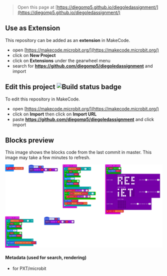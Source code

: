 
> Open this page at [https://diegomp5.github.io/diegoledassignment/](https://diegomp5.github.io/diegoledassignment/)

## Use as Extension

This repository can be added as an **extension** in MakeCode.

* open [https://makecode.microbit.org/](https://makecode.microbit.org/)
* click on **New Project**
* click on **Extensions** under the gearwheel menu
* search for **https://github.com/diegomp5/diegoledassignment** and import

## Edit this project ![Build status badge](https://github.com/diegomp5/diegoledassignment/workflows/MakeCode/badge.svg)

To edit this repository in MakeCode.

* open [https://makecode.microbit.org/](https://makecode.microbit.org/)
* click on **Import** then click on **Import URL**
* paste **https://github.com/diegomp5/diegoledassignment** and click import

## Blocks preview

This image shows the blocks code from the last commit in master.
This image may take a few minutes to refresh.

![A rendered view of the blocks](https://github.com/diegomp5/diegoledassignment/raw/master/.github/makecode/blocks.png)

#### Metadata (used for search, rendering)

* for PXT/microbit
<script src="https://makecode.com/gh-pages-embed.js"></script><script>makeCodeRender("{{ site.makecode.home_url }}", "{{ site.github.owner_name }}/{{ site.github.repository_name }}");</script>
